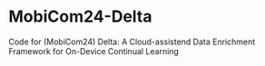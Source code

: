 # MobiCom24-Delta
Code for (MobiCom24) Delta: A Cloud-assistend Data Enrichment Framework for On-Device Continual Learning
